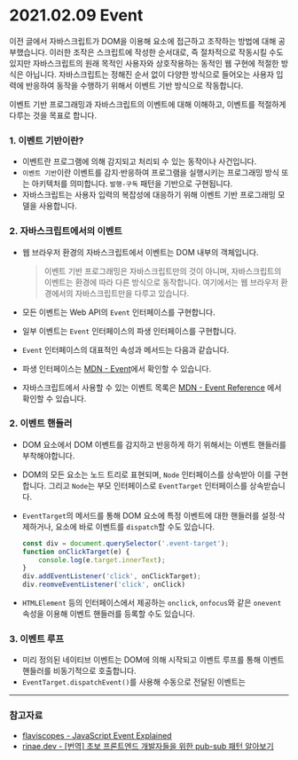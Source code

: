 # 2021.02.09 Event

이전 글에서 자바스크립트가 DOM을 이용해 요소에 접근하고 조작하는 방법에 대해 공부했습니다. 이러한 조작은 스크립트에 작성한 순서대로, 즉 절차적으로 작동시킬 수도 있지만 자바스크립트의 원래 목적인 사용자와 상호작용하는 동적인 웹 구현에 적절한 방식은 아닙니다. 자바스크립트는 정해진 순서 없이 다양한 방식으로 들어오는 사용자 입력에 반응하여 동작을 수행하기 위해서 이벤트 기반 방식으로 작동합니다.

이벤트 기반 프로그래밍과 자바스크립트의 이벤트에 대해 이해하고, 이벤트를 적절하게 다루는 것을 목표로 합니다.



### 1. 이벤트 기반이란?

- 이벤트란 프로그램에 의해 감지되고 처리되 수 있는 동작이나 사건입니다.
- `이벤트 기반`이란 이벤트를 감지·반응하여 프로그램을 실행시키는 프로그래밍 방식 또는 아키텍처를 의미합니다. `발행-구독` 패턴을 기반으로 구현됩니다.
- 자바스크립트는 사용자 입력의 복잡성에 대응하기 위해 이벤트 기반 프로그래밍 모델을 사용합니다.



### 2. 자바스크립트에서의 이벤트

- 웹 브라우저 환경의 자바스크립트에서 이벤트는 DOM 내부의 객체입니다.

  > 이벤트 기반 프로그래밍은 자바스크립트만의 것이 아니며, 자바스크립트의 이벤트는 환경에 따라 다른 방식으로 동작합니다. 여기에서는 웹 브라우저 환경에서의 자바스크립트만을 다루고 있습니다.

- 모든 이벤트는 Web API의 `Event` 인터페이스를 구현합니다.

- 일부 이벤트는 `Event` 인터페이스의 파생 인터페이스를 구현합니다.

- `Event` 인터페이스의 대표적인 속성과 메서드는 다음과 같습니다.

  

  

- 파생 인터페이스는 [MDN - Event](https://developer.mozilla.org/ko/docs/Web/API/Event)에서 확인할 수 있습니다.

- 자바스크립트에서 사용할 수 있는 이벤트 목록은 [MDN - Event Reference](https://developer.mozilla.org/en-US/docs/Web/Events) 에서 확인할 수 있습니다.

  



### 2. 이벤트 핸들러

- DOM 요소에서 DOM 이벤트를 감지하고 반응하게 하기 위해서는 이벤트 핸들러를 부착해야합니다.

- DOM의 모든 요소는 노드 트리로 표현되며, `Node` 인터페이스를 상속받아 이를 구현합니다. 그리고 `Node`는 부모 인터페이스로 `EventTarget` 인터페이스를 상속받습니다.

- `EventTarget`의 메서드를 통해 DOM 요소에 특정 이벤트에 대한 핸들러를 설정·삭제하거나, 요소에 바로 이벤트를 `dispatch`할 수도 있습니다.

  ``` js
  const div = document.querySelector('.event-target');
  function onClickTarget(e) {
      console.log(e.target.innerText);
  }
  div.addEventListener('click', onClickTarget);
  div.reomveEventListener('click', onClick)
  ```

- `HTMLElement` 등의 인터페이스에서 제공하는 `onclick`, `onfocus`와 같은  `onevent` 속성을 이용해 이벤트 핸들러를 등록할 수도 있습니다.



### 3. 이벤트 루프

- 미리 정의된 네이티브 이벤트는 DOM에 의해 시작되고 이벤트 루프를 통해 이벤트 핸들러를 비동기적으로 호출합니다.
- `EventTarget.dispatchEvent()`를 사용해 수동으로 전달된 이벤트는 



---

### 참고자료

- [flaviscopes - JavaScript Event Explained](https://flaviocopes.com/javascript-events/)
- [rinae.dev - [번역] 초보 프론트엔드 개발자들을 위한 pub-sub 패턴 알아보기](https://rinae.dev/posts/why-every-beginner-front-end-developer-should-know-publish-subscribe-pattern-kr)